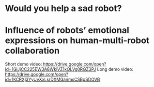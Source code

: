 # Would you help a sad robot? 
# Influence of robots’ emotional expressions on human-multi-robot collaboration

Short demo video: https://drive.google.com/open?id=1GiJjCC225EW3A8WkiVZ1xQLVg0RGZ3PJ
Long demo video: https://drive.google.com/open?id=1KCRXj3YyUvXxLsrDXMGanmsCSBgSDOVB
